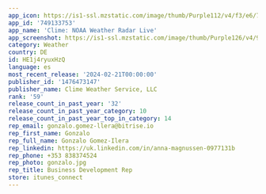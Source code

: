 ```yaml
---
app_icon: https://is1-ssl.mzstatic.com/image/thumb/Purple112/v4/f3/e6/78/f3e678a3-c1ed-4aac-d87f-16b1175ebf3a/AppIcon_free-0-0-1x_U007emarketing-0-7-0-85-220.png/1024x1024bb.png
app_id: '749133753'
app_name: 'Clime: NOAA Weather Radar Live'
app_screenshot: https://is1-ssl.mzstatic.com/image/thumb/Purple126/v4/95/1a/6c/951a6c19-b99e-648f-9137-1e9e1257fc3b/f1fbb51f-460c-4059-9f9e-169cb8717d40_iphone6.5_s1_en-US.jpg/1284x2778bb.png
category: Weather
country: DE
id: HE1j4ryuxHzQ
language: es
most_recent_release: '2024-02-21T00:00:00'
publisher_id: '1476473147'
publisher_name: Clime Weather Service, LLC
rank: '59'
release_count_in_past_year: '32'
release_count_in_past_year_category: 10
release_count_in_past_year_top_in_category: 14
rep_email: gonzalo.gomez-llera@bitrise.io
rep_first_name: Gonzalo
rep_full_name: Gonzalo Gomez-Ilera
rep_linkedin: https://uk.linkedin.com/in/anna-magnussen-0977131b
rep_phone: +353 838374524
rep_photo: gonzalo.jpg
rep_title: Business Development Rep
store: itunes_connect
---
```

